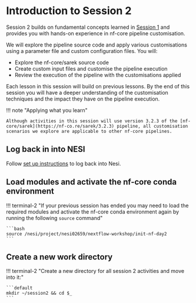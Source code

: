 # Introduction to Session 2

Session 2 builds on fundamental concepts learned in [Session 1](../session_1/0_kickoff.md) and provides you with hands-on experience in nf-core pipeline customisation.

We will explore the pipeline source code and apply various customisations using a parameter file and custom configuration files. You will:

* Explore the nf-core/sarek source code
* Create custom input files and customise the pipeline execution
* Review the execution of the pipeline with the customisations applied

Each lesson in this session will build on previous lessons. By the end of this session you will have a deeper understanding of the customisation techniques and the impact they have on the pipeline execution.

!!! note "Applying what you learn"

    Although activities in this session will use version 3.2.3 of the [nf-core/sarek](https://nf-co.re/sarek/3.2.3) pipeline, all customisation scenarios we explore are applicable to other nf-core pipelines.

## Log back in into NESI

Follow [set up instructions](../setup/setup.md) to log back into Nesi.

## Load modules and activate the nf-core conda environment

!!! terminal-2 "If your previous session has ended you may need to load the required modules and activate the nf-core conda environment again by running the following `source` command"

    ```bash
    source /nesi/project/nesi02659/nextflow-workshop/init-nf-day2
    ```


## Create a new work directory

!!! terminal-2 "Create a new directory for all session 2 activities and move into it:"

    ```default
    mkdir ~/session2 && cd $_
    ```

